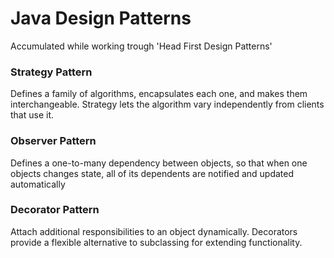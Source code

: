 # Java Design Patterns
Accumulated while working trough 'Head First Design Patterns'

### Strategy Pattern
Defines a family of algorithms, encapsulates each one, and makes them interchangeable. Strategy lets the algorithm vary independently from clients that use it.

### Observer Pattern
Defines a one-to-many dependency between objects, so that when one objects changes state, all of its dependents are notified and updated automatically

### Decorator Pattern
Attach additional responsibilities to an object dynamically. Decorators provide a flexible alternative to subclassing for extending functionality.
